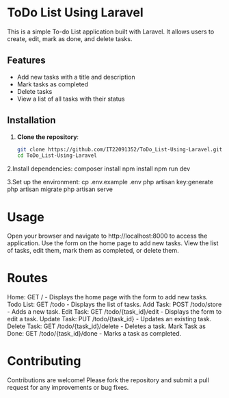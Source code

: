 # ToDo List Using Laravel

This is a simple To-do List application built with Laravel. It allows users to create, edit, mark as done, and delete tasks.

## Features

- Add new tasks with a title and description
- Mark tasks as completed
- Delete tasks
- View a list of all tasks with their status

## Installation

1. **Clone the repository**:
   ```sh
   git clone https://github.com/IT22091352/ToDo_List-Using-Laravel.git
   cd ToDo_List-Using-Laravel

2.Install dependencies:
composer install
npm install
npm run dev

3.Set up the environment:
cp .env.example .env
php artisan key:generate
php artisan migrate
php artisan serve


# Usage
Open your browser and navigate to http://localhost:8000 to access the application.
Use the form on the home page to add new tasks.
View the list of tasks, edit them, mark them as completed, or delete them.
# Routes
Home: GET / - Displays the home page with the form to add new tasks.
Todo List: GET /todo - Displays the list of tasks.
Add Task: POST /todo/store - Adds a new task.
Edit Task: GET /todo/{task_id}/edit - Displays the form to edit a task.
Update Task: PUT /todo/{task_id} - Updates an existing task.
Delete Task: GET /todo/{task_id}/delete - Deletes a task.
Mark Task as Done: GET /todo/{task_id}/done - Marks a task as completed.
# Contributing
Contributions are welcome! Please fork the repository and submit a pull request for any improvements or bug fixes.
